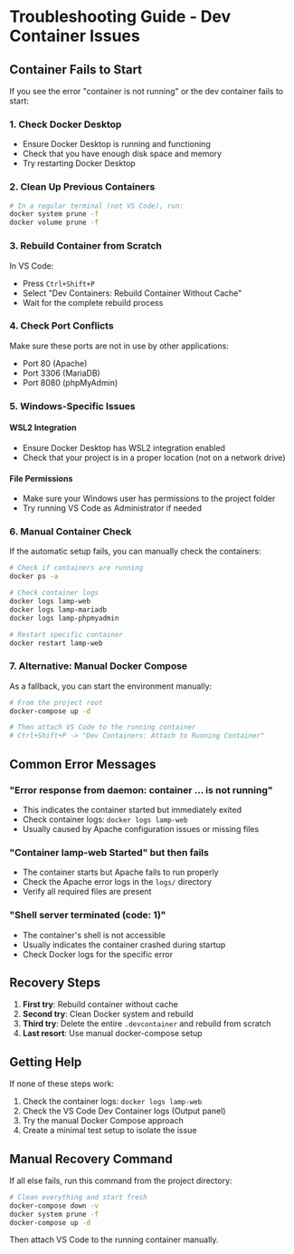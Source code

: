 # Troubleshooting Guide - Dev Container Issues

## Container Fails to Start

If you see the error "container is not running" or the dev container fails to start:

### 1. Check Docker Desktop

-   Ensure Docker Desktop is running and functioning
-   Check that you have enough disk space and memory
-   Try restarting Docker Desktop

### 2. Clean Up Previous Containers

```bash
# In a regular terminal (not VS Code), run:
docker system prune -f
docker volume prune -f
```

### 3. Rebuild Container from Scratch

In VS Code:

-   Press `Ctrl+Shift+P`
-   Select "Dev Containers: Rebuild Container Without Cache"
-   Wait for the complete rebuild process

### 4. Check Port Conflicts

Make sure these ports are not in use by other applications:

-   Port 80 (Apache)
-   Port 3306 (MariaDB)
-   Port 8080 (phpMyAdmin)

### 5. Windows-Specific Issues

#### WSL2 Integration

-   Ensure Docker Desktop has WSL2 integration enabled
-   Check that your project is in a proper location (not on a network drive)

#### File Permissions

-   Make sure your Windows user has permissions to the project folder
-   Try running VS Code as Administrator if needed

### 6. Manual Container Check

If the automatic setup fails, you can manually check the containers:

```bash
# Check if containers are running
docker ps -a

# Check container logs
docker logs lamp-web
docker logs lamp-mariadb
docker logs lamp-phpmyadmin

# Restart specific container
docker restart lamp-web
```

### 7. Alternative: Manual Docker Compose

As a fallback, you can start the environment manually:

```bash
# From the project root
docker-compose up -d

# Then attach VS Code to the running container
# Ctrl+Shift+P -> "Dev Containers: Attach to Running Container"
```

## Common Error Messages

### "Error response from daemon: container ... is not running"

-   This indicates the container started but immediately exited
-   Check container logs: `docker logs lamp-web`
-   Usually caused by Apache configuration issues or missing files

### "Container lamp-web Started" but then fails

-   The container starts but Apache fails to run properly
-   Check the Apache error logs in the `logs/` directory
-   Verify all required files are present

### "Shell server terminated (code: 1)"

-   The container's shell is not accessible
-   Usually indicates the container crashed during startup
-   Check Docker logs for the specific error

## Recovery Steps

1. **First try**: Rebuild container without cache
2. **Second try**: Clean Docker system and rebuild
3. **Third try**: Delete the entire `.devcontainer` and rebuild from scratch
4. **Last resort**: Use manual docker-compose setup

## Getting Help

If none of these steps work:

1. Check the container logs: `docker logs lamp-web`
2. Check the VS Code Dev Container logs (Output panel)
3. Try the manual Docker Compose approach
4. Create a minimal test setup to isolate the issue

## Manual Recovery Command

If all else fails, run this command from the project directory:

```bash
# Clean everything and start fresh
docker-compose down -v
docker system prune -f
docker-compose up -d
```

Then attach VS Code to the running container manually.
